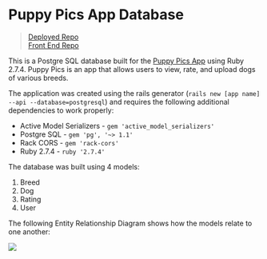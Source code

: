 # Puppy Pics App Database
> [Deployed Repo](https://desolate-waters-34836.herokuapp.com/dogs)\
> [Front End Repo](https://github.com/Calvinfr96/puppy-pics-frontend)

This is a Postgre SQL database built for the [Puppy Pics App](https://puppypics.netlify.app/) using Ruby 2.7.4.
Puppy Pics is an app that allows users to view, rate, and upload dogs of various breeds.

The application was created using the rails generator (`rails new [app name] --api --database=postgresql`) and requires the following additional dependencies to work properly:
- Active Model Serializers - `gem 'active_model_serializers'`
- Postgre SQL - `gem 'pg', '~> 1.1'`
- Rack CORS - `gem 'rack-cors'`
- Ruby 2.7.4 - `ruby '2.7.4'`

The database was built using 4 models:
1. Breed
2. Dog
3. Rating
4. User

The following Entity Relationship Diagram shows how the models relate to one another:

<img src="public/Phase_4_Project_ERD.png" align="center" />